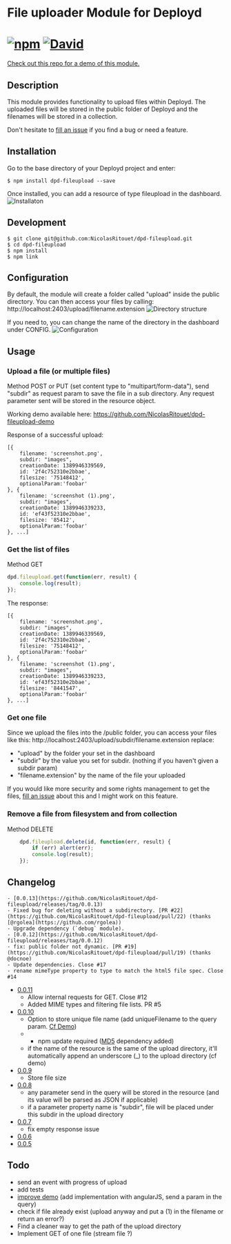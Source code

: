 # File uploader Module for Deployd
[![npm](http://img.shields.io/npm/v/dpd-fileupload.svg?style=flat-square)](https://www.npmjs.com/package/dpd-fileupload/) [![David](http://img.shields.io/david/nicolasritouet/dpd-fileupload.svg?style=flat-square)](https://david-dm.org/nicolasritouet/dpd-fileupload)
=========================
[Check out this repo for a demo of this module.](https://github.com/NicolasRitouet/dpd-fileupload-demo)

## Description
This module provides functionality to upload files within Deployd.
The uploaded files will be stored in the public folder of Deployd and the filenames will be stored in a collection.

Don't hesitate to [fill an issue](https://github.com/NicolasRitouet/dpd-fileupload/issues/new) if you find a bug or need a feature.

## Installation

Go to the base directory of your Deployd project and enter:

```shell
$ npm install dpd-fileupload --save
```

Once installed, you can add a resource of type fileupload in the dashboard.
![Installaton](https://raw.githubusercontent.com/NicolasRitouet/nicolasritouet.github.io/master/images/dashboard-choose-resource.png)

## Development

```shell
$ git clone git@github.com:NicolasRitouet/dpd-fileupload.git
$ cd dpd-fileupload
$ npm install
$ npm link
```

## Configuration
By default, the module will create a folder called "upload" inside the public directory. You can then access your files by calling: http://localhost:2403/upload/filename.extension
![Directory structure](https://raw.githubusercontent.com/NicolasRitouet/nicolasritouet.github.io/master/images/directory-structure.png)

If you need to, you can change the name of the directory in the dashboard under CONFIG.
![Configuration](https://raw.githubusercontent.com/NicolasRitouet/nicolasritouet.github.io/master/images/dashboard-config.png)

## Usage
### Upload a file (or multiple files)
Method POST or PUT (set content type to "multipart/form-data"), send "subdir" as request param to save the file in a sub directory.
Any request parameter sent will be stored in the resource object.

Working demo available here: https://github.com/NicolasRitouet/dpd-fileupload-demo

Response of a successful upload:
```
[{
	filename: 'screenshot.png',
    subdir: "images",
    creationDate: 1389946339569,
    id: '2f4c752310e2bbae',
    filesize: '75148412',
    optionalParam:'foobar'
}, {
	filename: 'screenshot (1).png',
    subdir: "images",
    creationDate: 1389946339233,
    id: 'ef43f52310e2bbae',
    filesize: '85412',
    optionalParam:'foobar'
}, ...]
```

### Get the list of files
Method GET

```js
dpd.fileupload.get(function(err, result) {
    console.log(result);
});
```
The response:
```
[{
	filename: 'screenshot.png',
    subdir: "images",
    creationDate: 1389946339569,
    id: '2f4c752310e2bbae',
    filesize: '75148412',
    optionalParam:'foobar'
}, {
	filename: 'screenshot (1).png',
    subdir: "images",
    creationDate: 1389946339233,
    id: 'ef43f52310e2bbae',
    filesize: '8441547',
    optionalParam:'foobar'
}, ...]
```

### Get one file
Since we upload the files into the /public folder, you can access your files like this:
http://localhost:2403/upload/subdir/filename.extension
replace:
- "upload" by the folder your set in the dashboard
- "subdir" by the value you set for subdir. (nothing if you haven't given a subdir param)
- "filename.extension" by the name of the file your uploaded

If you would like more security and some rights management to get the files, [fill an issue](https://github.com/NicolasRitouet/dpd-fileupload/issues/new) about this and I might work on this feature.


### Remove a file from filesystem and from collection
Method DELETE

```js
    dpd.fileupload.delete(id, function(err, result) {
        if (err) alert(err);
        console.log(result);
    });
```


## Changelog
	- [0.0.13](https://github.com/NicolasRitouet/dpd-fileupload/releases/tag/0.0.13)  
    - Fixed bug for deleting without a subdirectory. [PR #22](https://github.com/NicolasRitouet/dpd-fileupload/pull/22) (thanks [@rgolea](https://github.com/rgolea))
    - Upgrade dependency (`debug` module).
	- [0.0.12](https://github.com/NicolasRitouet/dpd-fileupload/releases/tag/0.0.12)  
    - fix: public folder not dynamic. [PR #19](https://github.com/NicolasRitouet/dpd-fileupload/pull/19) (thanks @docnoe)
    - Update dependencies. Close #17
    - rename mimeType property to type to match the html5 file spec. Close #14
- [0.0.11](https://github.com/NicolasRitouet/dpd-fileupload/releases/tag/0.0.11)
    - Allow internal requests for GET. Close #12
    - Added MIME types and filtering file lists. PR #5
- [0.0.10](https://github.com/NicolasRitouet/dpd-fileupload/releases/tag/0.0.10)
    - Option to store unique file name (add uniqueFilename to the query param. [Cf Demo](https://github.com/NicolasRitouet/dpd-fileupload-demo/blob/master/public/js/main.js#L17))
    - * npm update required ([MD5](https://github.com/pvorb/node-md5) dependency added)
    - if the name of the resource is the same of the upload directory, it'll automatically append an underscore (_) to the upload directory (cf demo)
- [0.0.9](https://github.com/NicolasRitouet/dpd-fileupload/releases/tag/0.0.9)
    - Store file size
- [0.0.8](https://github.com/NicolasRitouet/dpd-fileupload/releases/tag/0.0.8)
    - any parameter send in the query will be stored in the resource (and its value will be parsed as JSON if applicable)
    - if a parameter property name is "subdir", file will be placed under this subdir in the upload directory
- [0.0.7](https://github.com/NicolasRitouet/dpd-fileupload/releases/tag/0.0.7)
    - fix empty response issue
- [0.0.6](https://github.com/NicolasRitouet/dpd-fileupload/releases/tag/0.0.6)
- [0.0.5](https://github.com/NicolasRitouet/dpd-fileupload/releases/tag/0.0.5)

Todo
----
- send an event with progress of upload
- add tests
- [improve demo](https://github.com/NicolasRitouet/dpd-fileupload-demo) (add implementation with angularJS, send a param in the query)
- check if file already exist (upload anyway and put a (1) in the filename or return an error?)
- Find a cleaner way to get the path of the upload directory
- Implement GET of one file (stream file ?)
